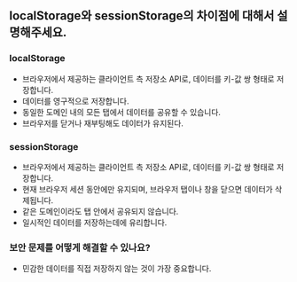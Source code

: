 ## localStorage와 sessionStorage의 차이점에 대해서 설명해주세요.

### localStorage

- 브라우저에서 제공하는 클라이언트 측 저장소 API로, 데이터를 키-값 쌍 형태로 저장합니다.
- 데이터를 영구적으로 저장합니다.
- 동일한 도메인 내의 모든 탭에서 데이터를 공유할 수 있습니다.
- 브라우저를 닫거나 재부팅해도 데이터가 유지된다.

### sessionStorage

- 브라우저에서 제공하는 클라이언트 측 저장소 API로, 데이터를 키-값 쌍 형태로 저장합니다.
- 현재 브라우저 세션 동안에만 유지되며, 브라우저 탭이나 창을 닫으면 데이터가 삭제됩니다.
- 같은 도메인이라도 탭 안에서 공유되지 않습니다.
- 일시적인 데이터를 저장하는데에 유리합니다.

### 보안 문제를 어떻게 해결할 수 있나요?

- 민감한 데이터를 직접 저장하지 않는 것이 가장 중요합니다.

